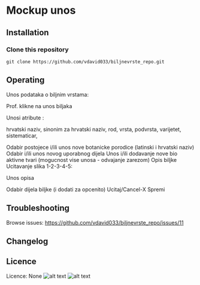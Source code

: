 # Mockup unos
## Installation
### Clone this repository
```
git clone https://github.com/vdavid033/biljnevrste_repo.git

```
## Operating
Unos podataka o biljnim vrstama:

Prof. klikne na unos biljaka

Unosi atribute :

hrvatski naziv,
sinonim za hrvatski naziv,
rod,
vrsta,
podvrsta,
varijetet,
sistematicar,

Odabir postojece i/ili unos nove botanicke porodice (latinski i hrvatski naziv)
Odabir i/ili unos novog uporabnog dijela
Unos i/ili dodavanje nove bio aktivne tvari (mogucnost vise unosa - odvajanje zarezom)
Opis biljke
Ucitavanje slika 1-2-3-4-5:

Unos opisa

Odabir dijela biljke (i dodati za opcenito)
Ucitaj/Cancel-X
Spremi

## Troubleshooting
Browse issues: https://github.com/vdavid033/biljnevrste_repo/issues/11

## Changelog
## Licence
Licence: None
![alt text](https://user-images.githubusercontent.com/48513147/55733729-a1b4a500-5a1e-11e9-9d0f-f92f8c45f2ef.png)
![alt text](https://user-images.githubusercontent.com/48513147/55733761-b002c100-5a1e-11e9-9ba4-e0b41f4d82b9.png)
